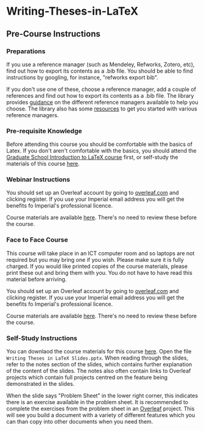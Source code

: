 # Writing-Theses-in-LaTeX

## Pre-Course Instructions

### Preparations

If you use a reference manager (such as Mendeley, Refworks, Zotero, etc), find out how to export its contents as a .bib file. You should be able to find instructions by googling, for instance, "refworks export bib".

If you don't use one of these, choose a reference manager, add a couple of references and find out how to export its contents as a .bib file. The library provides [guidance](https://www.imperial.ac.uk/media/imperial-college/administration-and-support-services/library/public/Reference-management-software-comparison-final-version---2021.pdf) on the different reference managers available to help you choose. The library also has some [resources](https://www.imperial.ac.uk/admin-services/library/learning-support/reference-management/) to get you started with various reference managers.

### Pre-requisite Knowledge

Before attending this course you should be comfortable with the basics of Latex. If you don't aren't comfortable with the basics, you should attend the [Graduate School Introduction to LaTeX course](https://www.imperial.ac.uk/students/academic-support/graduate-school/professional-development/doctoral-students/research-computing-data-science/courses/introduction-to-latex/) first, or self-study the materials of this course [here](https://github.com/coolernato/Introduction-to-LaTeX).

### Webinar Instructions

You should set up an Overleaf account by going to [overleaf.com](https://www.overleaf.com) and clicking register. If you use your Imperial email address you will get the benefits fo Imperial's professional licence.

Course materials are available [here](https://github.com/coolernato/Writing-Theses-in-LaTeX/archive/refs/heads/master.zip). There's no need to review these before the course.

### Face to Face Course

This course will take place in an ICT computer room and so laptops are not required but you may bring one if you wish. Please make sure it is fully charged. If you would like printed copies of the course materials, please print these out and bring them with you. You do not have to have read this material before arriving.

You should set up an Overleaf account by going to [overleaf.com](https://overleaf.com) and clicking register. If you use your Imperial email address you will get the benefits fo Imperial's professional licence.

Course materials are available [here](https://github.com/coolernato/Writing-Theses-in-LaTeX/archive/refs/heads/master.zip). There's no need to review these before the course.

### Self-Study Instructions

You can downlaod the course materials for this course [here](https://github.com/coolernato/Writing-Theses-in-LaTeX/archive/refs/heads/master.zip). Open the file ```Writing Theses in LaTeX Slides.pptx```. When reading through the slides, refer to the notes section of the slides, which contains further explanation of the content of the slides. The notes also often contain links to Overleaf projects which contain full projects centred on the feature being demonstrated in the slides.

When the slide says "Problem Sheet" in the lower right corner, this indicates there is an exercise available in the problem sheet. It is recommended to complete the exercises from the problem sheet in an [Overleaf](https://overleaf.com) project. This will see you build a document with a variety of different features which you can than copy into other documents when you need them.
